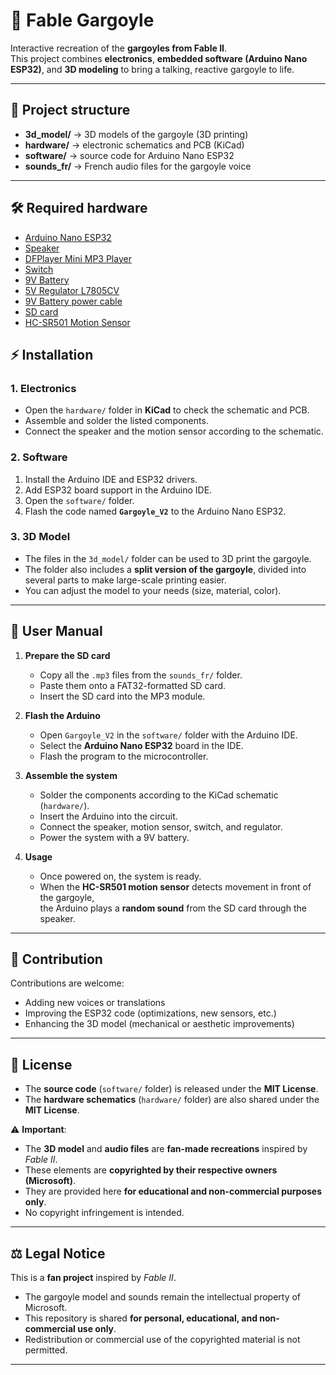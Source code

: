 # 🗿 Fable Gargoyle

Interactive recreation of the **gargoyles from Fable II**.  
This project combines **electronics**, **embedded software (Arduino Nano ESP32)**, and **3D modeling** to bring a talking, reactive gargoyle to life.

---

## 📂 Project structure

- **3d_model/** → 3D models of the gargoyle (3D printing)  
- **hardware/** → electronic schematics and PCB (KiCad)  
- **software/** → source code for Arduino Nano ESP32  
- **sounds_fr/** → French audio files for the gargoyle voice  

---

## 🛠️ Required hardware

- [Arduino Nano ESP32](https://store.arduino.cc/products/nano-esp32)  
- [Speaker](https://www.amazon.fr/XYWHPGV-Haut-parleur-Diam%C3%A8tre-projet-%C3%A9lectronique/dp/B0CP25TYPF)  
- [DFPlayer Mini MP3 Player](https://www.amazon.fr/dp/B089D5NLW1?ref=ppx_yo2ov_dt_b_fed_asin_title)  
- [Switch](https://www.amazon.fr/Interrupteur-Commutateur-Conviennent-%C3%89lectroniques-dInterrupteur/dp/B086QGZRKG)  
- [9V Battery](https://www.amazon.fr/Duracell-Piles-9V-Plus-paquet/dp/B093LQHR2Y)  
- [5V Regulator L7805CV](https://www.amazon.fr/STMICROELECTRONICS-r%C3%A9gulateurs-tension-positive-L7805CV/dp/B007DQ4FXC)  
- [9V Battery power cable](https://www.amazon.fr/dp/B076NQXMP2?ref=ppx_yo2ov_dt_b_fed_asin_title)  
- [SD card](https://www.amazon.fr/dp/B08GY9NYRM?ref=ppx_yo2ov_dt_b_fed_asin_title)  
- [HC-SR501 Motion Sensor](https://www.amazon.fr/dp/B071FBG4XW?ref=ppx_yo2ov_dt_b_fed_asin_title)  

## ⚡ Installation

### 1. Electronics
- Open the `hardware/` folder in **KiCad** to check the schematic and PCB.  
- Assemble and solder the listed components.  
- Connect the speaker and the motion sensor according to the schematic.  

### 2. Software
1. Install the Arduino IDE and ESP32 drivers.  
2. Add ESP32 board support in the Arduino IDE.  
3. Open the `software/` folder.  
4. Flash the code named **`Gargoyle_V2`** to the Arduino Nano ESP32.  

### 3. 3D Model
- The files in the `3d_model/` folder can be used to 3D print the gargoyle.  
- The folder also includes a **split version of the gargoyle**, divided into several parts to make large-scale printing easier.  
- You can adjust the model to your needs (size, material, color).  

---

## 📖 User Manual

1. **Prepare the SD card**  
   - Copy all the `.mp3` files from the `sounds_fr/` folder.  
   - Paste them onto a FAT32-formatted SD card.  
   - Insert the SD card into the MP3 module.  

2. **Flash the Arduino**  
   - Open `Gargoyle_V2` in the `software/` folder with the Arduino IDE.  
   - Select the **Arduino Nano ESP32** board in the IDE.  
   - Flash the program to the microcontroller.  

3. **Assemble the system**  
   - Solder the components according to the KiCad schematic (`hardware/`).  
   - Insert the Arduino into the circuit.  
   - Connect the speaker, motion sensor, switch, and regulator.  
   - Power the system with a 9V battery.  

4. **Usage**  
   - Once powered on, the system is ready.  
   - When the **HC-SR501 motion sensor** detects movement in front of the gargoyle,  
     the Arduino plays a **random sound** from the SD card through the speaker.  

---

## 🤝 Contribution

Contributions are welcome:  
- Adding new voices or translations  
- Improving the ESP32 code (optimizations, new sensors, etc.)  
- Enhancing the 3D model (mechanical or aesthetic improvements)  

---

## 📜 License

- The **source code** (`software/` folder) is released under the **MIT License**.  
- The **hardware schematics** (`hardware/` folder) are also shared under the **MIT License**.  

⚠️ **Important**:  
- The **3D model** and **audio files** are **fan-made recreations** inspired by *Fable II*.  
- These elements are **copyrighted by their respective owners (Microsoft)**.  
- They are provided here **for educational and non-commercial purposes only**.  
- No copyright infringement is intended.  

---

## ⚖️ Legal Notice

This is a **fan project** inspired by *Fable II*.  
- The gargoyle model and sounds remain the intellectual property of Microsoft.  
- This repository is shared **for personal, educational, and non-commercial use only**.  
- Redistribution or commercial use of the copyrighted material is not permitted.  

---